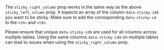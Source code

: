 The `sticky_right_column` prop works in the same way as the above `sticky_left_column` prop. It expects an array of the column `data-sticky-id`s you want to be sticky. Make sure to add the corresponding `data-sticky-id` to the `<th>` and `<td>`.

Please ensure that unique `data-sticky-id`s are used for all columns across multiple tables. Using the same columns `data-sticky-id`s on multiple tables can lead to issues when using the `sticky_right_column` prop.
